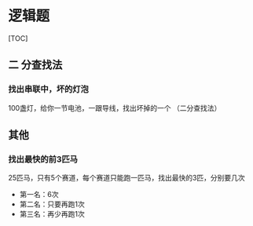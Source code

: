 # 逻辑题



[TOC]





## 二 分查找法



### 找出串联中，坏的灯泡

100盏灯，给你一节电池，一跟导线，找出坏掉的一个  （二分查找法）





## 其他



### 找出最快的前3匹马



25匹马，只有5个赛道，每个赛道只能跑一匹马，找出最快的3匹，分别要几次

- 第一名：6次
- 第二名：只要再跑1次
- 第三名：再少再跑1次

